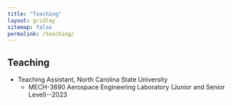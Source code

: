 ```yaml
---
title: "Teaching"
layout: gridlay
sitemap: false
permalink: /teaching/
---
```


## Teaching

* Teaching Assistant, North Carolina State University
    * MECH-3690 Aerospace Engineering Laboratory (Junior and Senior Level)--2023